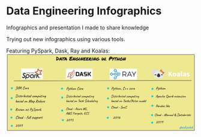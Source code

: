 # Data Engineering Infographics
Infographics and presentation I made to share knowledge 

Trying out new infographics using various tools.

Featuring PySpark, Dask, Ray and Koalas:
![](https://github.com/adipola/infographics/blob/main/Data%20Engineerng%20w%20Python.png?raw=true)

